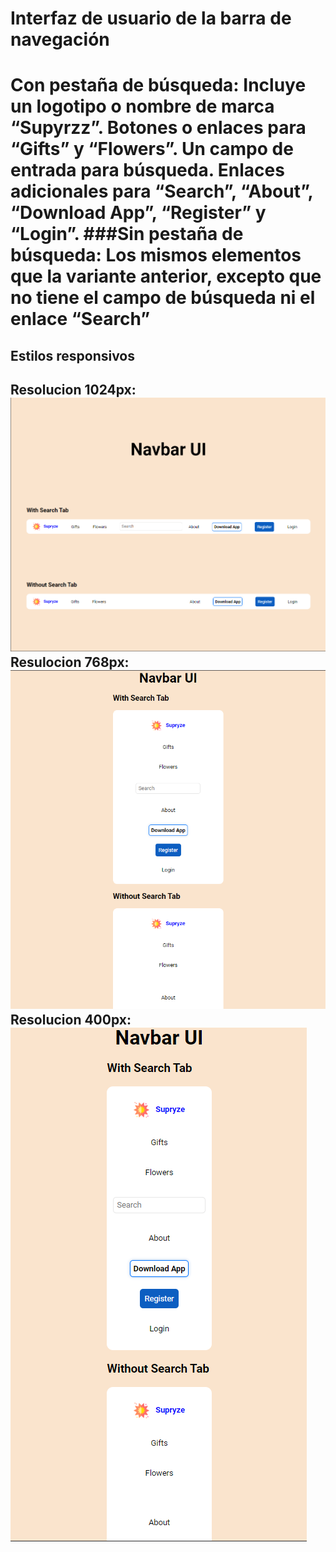 <h1>Interfaz de usuario de la barra de navegación<h1>
  
Con pestaña de búsqueda:
Incluye un logotipo o nombre de marca “Supyrzz”.
Botones o enlaces para “Gifts” y “Flowers”.
Un campo de entrada para búsqueda.
Enlaces adicionales para “Search”, “About”, “Download App”, “Register” y “Login”.
###Sin pestaña de búsqueda:
Los mismos elementos que la variante anterior, excepto que no tiene el campo de búsqueda ni el enlace “Search”
<h2>Estilos responsivos<h2>
Resolucion 1024px:
<img src="img/Captura-1.png">
Resulocion 768px:
<img src="img/Captura-2.png">
Resolucion 400px:
<img src="img/Captura-3.png">
